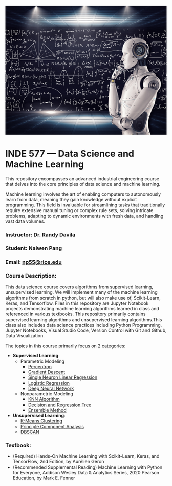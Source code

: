 ![image](https://github.com/Naiwen1997/IDNE-577-Machine-Learning/blob/master/Images/Machine_Learning.jpg)

# INDE 577 — Data Science and Machine Learning

This repository encompasses an advanced industrial engineering course that delves into the core principles of data science and machine learning.

Machine learning involves the art of enabling computers to autonomously learn from data, meaning they gain knowledge without explicit programming. This field is invaluable for streamlining tasks that traditionally require extensive manual tuning or complex rule sets, solving intricate problems, adapting to dynamic environments with fresh data, and handling vast data volumes.

### Instructor: Dr. Randy Davila

### Student: Naiwen Pang

### Email: np55@rice.edu

### Course Description: 
This data science course covers algorithms from supervised learning, unsupervised learning. We will implement many of the machine learning algorithms from scratch in python, but will also make use of, Scikit-Learn, Keras, and Tensorflow. Files in this repository are Jupyter Notebook projects demonstrating machine learning algorithms learned in class and referenced in various textbooks. This repository primarily contains supervised learning algorithms and unsupervised learning algorithms.This class also includes data science practices including Python Programming, Jupyter Notebooks, Visual Studio Code, Version Control with Git and Github, Data Visualization.

The topics in this course primarily focus on 2 categories: 


- **Supervised Learning**:
    - Parametric Modeling
        - [Perceptron](https://github.com/Naiwen1997/IDNE-577-Machine-Learning/tree/master/Supervised%20Learning/Parametric%20Modeling/Lecture%201%20Perceptron)
        - [Gradient Descent](https://github.com/Naiwen1997/IDNE-577-Machine-Learning/tree/master/Supervised%20Learning/Parametric%20Modeling/Lecture%202%20Gradient%20Descent)
        - [Single Neuron Linear Regression](https://github.com/Naiwen1997/IDNE-577-Machine-Learning/tree/master/Supervised%20Learning/Parametric%20Modeling/Lecture%203%20Single%20Neuron%20Linear%20Regression)
        - [Logistic Regression](https://github.com/Naiwen1997/IDNE-577-Machine-Learning/tree/master/Supervised%20Learning/Parametric%20Modeling/Lecture%204%20Logistic%20Regression)
        - [Deep Neural Network](https://github.com/Naiwen1997/IDNE-577-Machine-Learning/tree/master/Supervised%20Learning/Parametric%20Modeling/Lecture%205%20Deep%20Neural%20Network)
    - Nonparametric Modeling
        - [KNN Algorithm](https://github.com/Naiwen1997/IDNE-577-Machine-Learning/tree/master/Supervised%20Learning/Nonparametric%20Modeling/Lecture%201%20KNN%20Algorithm)
        - [Decision and Regression Tree](https://github.com/Naiwen1997/IDNE-577-Machine-Learning/tree/master/Supervised%20Learning/Nonparametric%20Modeling/Lecture%202%20Decision%20and%20Regression%20Tree)
        - [Ensemble Method](https://github.com/Naiwen1997/IDNE-577-Machine-Learning/tree/master/Supervised%20Learning/Nonparametric%20Modeling/Lecture%203%20Ensemble%20Method)
- **Unsupervised Learning**:
    - [K-Means Clustering](https://github.com/Naiwen1997/IDNE-577-Machine-Learning/tree/master/Unsupervised%20Learning/Lecture%201%20K-Means%20Clustering)
    - [Principle Component Analysis](https://github.com/Naiwen1997/IDNE-577-Machine-Learning/tree/master/Unsupervised%20Learning/Lecture%202%20Principle%20Component%20Analysis)
    - [DBSCAN](https://github.com/Naiwen1997/IDNE-577-Machine-Learning/tree/master/Unsupervised%20Learning/Lecture%203%20DBSCAN)

### Textbook:
* (Required) Hands-On Machine Learning with Scikit-Learn, Keras, and TensorFlow, 2nd Edition, by Aurélien Géron
* (Recommended Supplemental Reading) Machine Learning with Python for Everyone, Addison Wesley Data & Analytics Series, 2020 Pearson Education, by Mark E. Fenner